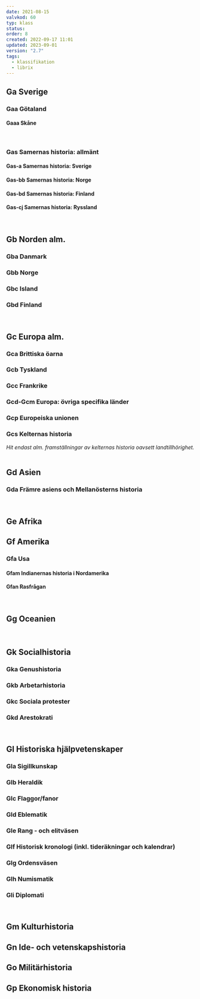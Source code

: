 ```yaml
---
date: 2021-08-15
valvkod: 60
typ: klass
status: 
order: 8
created: 2022-09-17 11:01
updated: 2023-09-01
version: "2.7"
tags:
  - klassifikation
  - librix
---
```


## Ga Sverige
### Gaa Götaland
#### Gaaa Skåne
<br>

### Gas Samernas historia: allmänt
#### Gas-a Samernas historia: Sverige
#### Gas-bb Samernas historia: Norge
#### Gas-bd Samernas historia: Finland
#### Gas-cj Samernas historia: Ryssland
<br>

## Gb Norden alm.
### Gba  Danmark
### Gbb  Norge
### Gbc  Island
### Gbd  Finland
<br>

## Gc Europa alm.
### Gca Brittiska öarna
### Gcb Tyskland
### Gcc Frankrike
### Gcd-Gcm Europa: övriga specifika länder
### Gcp Europeiska unionen
### Gcs Kelternas historia  
*Hit endast alm. framställningar av kelternas historia oavsett landtillhörighet.*<br>
<br>

## Gd Asien
### Gda Främre asiens och Mellanösterns historia
<br>

## Ge Afrika
## Gf Amerika
### Gfa Usa
#### Gfam Indianernas historia i Nordamerika
#### Gfan Rasfrågan
<br>

## Gg Oceanien
<br>

## Gk Socialhistoria
### Gka  Genushistoria
### Gkb  Arbetarhistoria
### Gkc  Sociala protester
### Gkd  Arestokrati 
<br>

## Gl Historiska hjälpvetenskaper
### Gla  Sigillkunskap
### Glb  Heraldik
### Glc  Flaggor/fanor
### Gld  Eblematik
### Gle  Rang - och elitväsen
### Glf  Historisk kronologi (inkl. tideräkningar och kalendrar)
### Glg  Ordensväsen
### Glh  Numismatik
### Gli  Diplomati
<br>

## Gm Kulturhistoria
## Gn Ide- och vetenskapshistoria
## Go Militärhistoria
## Gp Ekonomisk historia
